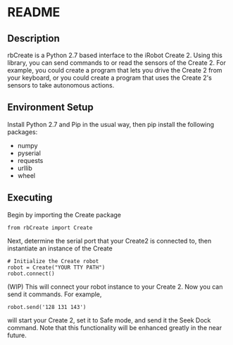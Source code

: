 # README

## Description

rbCreate is a Python 2.7 based interface to the iRobot Create 2.  Using this library, you can
send commands to or read the sensors of the Create 2.  For example, you could create a program that
lets you drive the Create 2 from your keyboard, or you could create a program that uses the Create 2's
sensors to take autonomous actions.

## Environment Setup

Install Python 2.7 and Pip in the usual way, then pip install the following packages:

- numpy
- pyserial
- requests
- urllib
- wheel

## Executing

Begin by importing the Create package

    from rbCreate import Create

Next, determine the serial port that your Create2 is connected to, then instantiate an instance of the Create

    # Initialize the Create robot
    robot = Create("YOUR TTY PATH")
    robot.connect()

(WIP) This will connect your robot instance to your Create 2.  Now you can send it commands.  For example,

    robot.send('128 131 143')

will start your Create 2, set it to Safe mode, and send it the Seek Dock command.  Note that this functionality will
be enhanced greatly in the near future.
